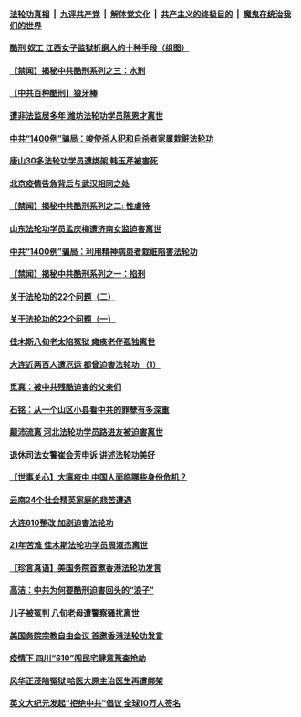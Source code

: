 ####  [法轮功真相](../../../../basic/blob/master/README.md?t=06270002) &nbsp;|&nbsp; [九评共产党](../../../../9ping.md/blob/master/README.md?t=06270002) &nbsp;|&nbsp; [解体党文化](../../../../jtdwh.md/blob/master/README.md?t=06270002)  &nbsp;|&nbsp; [共产主义的终极目的](../../../../gczydzjmd.md/blob/master/README.md?t=06270002) &nbsp;|&nbsp; [魔鬼在统治我们的世界](../../../../mgztzwmdsj.md/blob/master/README.md?t=06270002) 

#### [酷刑 奴工 江西女子监狱折磨人的十种手段（组图）](../pages/prog424/a102879877.md?t=06270002) 

#### [【禁闻】揭秘中共酷刑系列之三：水刑](../pages/prog424/a102879588.md?t=06270002) 

#### [【中共百种酷刑】狼牙棒](../pages/prog424/a102879170.md?t=06270002) 

#### [遭非法监居多年 潍坊法轮功学员陈恩才离世](../pages/prog424/a102879155.md?t=06270002) 

#### [中共“1400例”骗局：唆使杀人犯和自杀者家属栽赃法轮功](../pages/prog424/a102879135.md?t=06270002) 

#### [唐山30多法轮功学员遭绑架 韩玉芹被害死](../pages/prog424/a102879022.md?t=06270002) 

#### [北京疫情告急背后与武汉相同之处](../pages/prog424/a102878942.md?t=06270002) 

#### [【禁闻】揭秘中共酷刑系列之二: 性虐待](../pages/prog424/a102878764.md?t=06270002) 

#### [山东法轮功学员孟庆梅遭济南女监迫害离世](../pages/prog424/a102878341.md?t=06270002) 

#### [中共“1400例”骗局：利用精神病患者栽赃陷害法轮功](../pages/prog424/a102878331.md?t=06270002) 

#### [【禁闻】揭秘中共酷刑系列之一：掐刑](../pages/prog424/a102877919.md?t=06270002) 

#### [关于法轮功的22个问题（二）](../pages/prog424/a102877425.md?t=06270002) 

#### [关于法轮功的22个问题（一）](../pages/prog424/a102877409.md?t=06270002) 

#### [佳木斯八旬老太陷冤狱 瘫痪老伴孤独离世](../pages/prog424/a102877402.md?t=06270002) 

#### [大连近两百人遭厄运 都曾迫害法轮功 （1）](../pages/prog424/a102876534.md?t=06270002) 

#### [觅真：被中共残酷迫害的父亲们](../pages/prog424/a102876156.md?t=06270002) 

#### [石铭：从一个山区小县看中共的罪孽有多深重](../pages/prog424/a102876150.md?t=06270002) 

#### [颠沛流离 河北法轮功学员路进友被迫害离世](../pages/prog424/a102875543.md?t=06270002) 

#### [退休司法女警崔会芳申诉 讲述法轮功美好](../pages/prog424/a102875416.md?t=06270002) 

#### [【世事关心】大瘟疫中 中国人面临哪些身份危机？](../pages/prog424/a102874644.md?t=06270002) 

#### [云南24个社会精英家庭的悲苦遭遇](../pages/prog424/a102874714.md?t=06270002) 

#### [大连610整改 加剧迫害法轮功](../pages/prog424/a102874147.md?t=06270002) 

#### [21年苦难 佳木斯法轮功学员周淑杰离世](../pages/prog424/a102873864.md?t=06270002) 

#### [【珍言真语】美国务院首邀香港法轮功发言](../pages/prog424/a102872871.md?t=06270002) 

#### [高洁：中共为何要酷刑迫害回头的“浪子”](../pages/prog424/a102872551.md?t=06270002) 

#### [儿子被冤判 八旬老母遭警察骚扰离世](../pages/prog424/a102872174.md?t=06270002) 

#### [美国务院宗教自由会议 首邀香港法轮功发言](../pages/prog424/a102872317.md?t=06270002) 

#### [疫情下 四川“610”闯民宅肆意蒐查抢劫](../pages/prog424/a102872137.md?t=06270002) 

#### [风华正茂陷冤狱 哈医大原主治医生再遭绑架](../pages/prog424/a102872059.md?t=06270002) 

#### [英文大纪元发起“拒绝中共”倡议 全球10万人签名](../pages/prog424/a102871657.md?t=06270002) 

